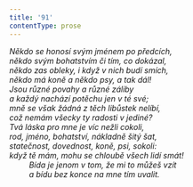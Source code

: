 ```yaml
---
title: '91'
contentType: prose
---
```


<section>

_Někdo se honosí svým jménem po předcích,  
někdo svým bohatstvím či tím, co dokázal,  
někdo zas obleky, i když v nich budí smích,  
někdo má koně a někdo psy, a tak dál!  
Jsou různé povahy a různé záliby  
a každý nachází potěchu jen v té své;  
mně se však žádná z těch libůstek nelíbí,  
což nemám všecky ty radosti v jediné?  
Tvá láska pro mne je víc nežli cokoli,  
rod, jméno, bohatství, nákladně šitý šat,  
statečnost, dovednost, koně, psi, sokoli:  
když tě mám, mohu se chloubě všech lidí smát!  
         Bída je jenom v tom, že mi to můžeš vzít  
         a bídu bez konce na mne tím uvalit._

</section>

